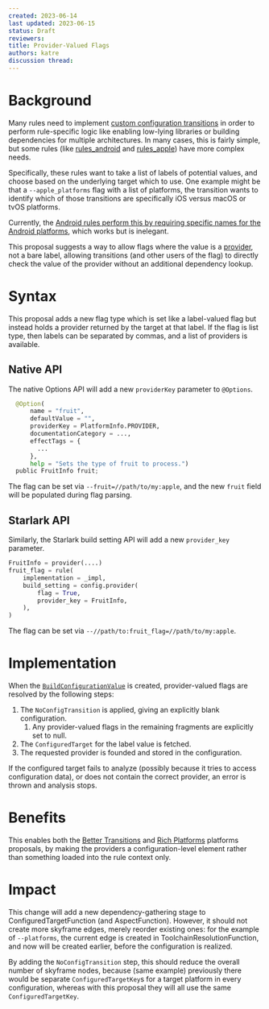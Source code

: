 ```yaml
---
created: 2023-06-14
last updated: 2023-06-15
status: Draft
reviewers: 
title: Provider-Valued Flags
authors: katre
discussion thread: 
---
```


# Background

Many rules need to implement [custom configuration
transitions](https://bazel.build/extending/config) in order to perform
rule-specific logic like enabling low-lying libraries or building dependencies
for multiple architectures. In many cases, this is fairly simple, but some
rules (like [rules\_android](https://github.com/bazelbuild/rules_android) and
[rules\_apple](https://github.com/bazelbuild/rules_apple)) have more complex
needs.

Specifically, these rules want to take a list of labels of potential values,
and choose based on the underlying target which to use. One example might be
that a `--apple_platforms` flag with a list of platforms, the transition wants
to identify which of those transitions are specifically iOS versus macOS or
tvOS platforms.

Currently, the [Android rules perform this by requiring specific names for the
Android
platforms](https://cs.opensource.google/bazel/bazel/+/master:src/main/java/com/google/devtools/build/lib/rules/android/AndroidSplitTransition.java;drc=368fcf758ea2fc7a57ebe5fef06853bcd0da68a6;l=147),
which works but is inelegant.

This proposal suggests a way to allow flags where the value is a
[provider](https://bazel.build/extending/rules#providers), not a bare label,
allowing transitions (and other users of the flag) to directly check the value
of the provider without an additional dependency lookup.

# Syntax

This proposal adds a new flag type which is set like a label-valued flag but
instead holds a provider returned by the target at that label. If the flag is
list type, then labels can be separated by commas, and a list of providers is
available.

## Native API

The native Options API will add a new `providerKey` parameter to `@Options`.

```py
  @Option(
      name = "fruit",
      defaultValue = "",
      providerKey = PlatformInfo.PROVIDER,
      documentationCategory = ...,
      effectTags = {
        ...
      },
      help = "Sets the type of fruit to process.")
  public FruitInfo fruit;
```

The flag can be set via `--fruit=//path/to/my:apple`, and the new `fruit` field
will be populated during flag parsing.

## Starlark API

Similarly, the Starlark build setting API will add a new `provider_key` parameter.

```py
FruitInfo = provider(....)
fruit_flag = rule(
    implementation = _impl,
    build_setting = config.provider(
        flag = True,
        provider_key = FruitInfo,
    ),
)
```

The flag can be set via `--//path/to:fruit_flag=//path/to/my:apple`.

# Implementation

When the
[`BuildConfigurationValue`](https://cs.opensource.google/bazel/bazel/+/master:src/main/java/com/google/devtools/build/lib/analysis/config/BuildConfigurationValue.java)
is created, provider-valued flags are resolved by the following steps:

1. The `NoConfigTransition` is applied, giving an explicitly blank configuration.
    1. Any provider-valued flags in the remaining fragments are explicitly set to null.
2. The `ConfiguredTarget` for the label value is fetched.
3. The requested provider is founded and stored in the configuration.

If the configured target fails to analyze (possibly because it tries to access
configuration data), or does not contain the correct provider, an error is
thrown and analysis stops.

# Benefits

This enables both the [Better
Transitions](https://docs.google.com/document/d/1LD4uj1LJZa98C9ix3LhHntSENZe5KE854FNL5pxGNB4/edit#heading=h.viy871qwv1r7)
and [Rich
Platforms](https://docs.google.com/document/d/1LD4uj1LJZa98C9ix3LhHntSENZe5KE854FNL5pxGNB4/edit#heading=h.5ih3qvldvdkn)
platforms proposals, by making the providers a configuration-level element
rather than something loaded into the rule context only.

# Impact

This change will add a new dependency-gathering stage to
ConfiguredTargetFunction (and AspectFunction). However, it should not create
more skyframe edges, merely reorder existing ones: for the example of
`--platforms`, the current edge is created in ToolchainResolutionFunction, and
now will be created earlier, before the configuration is realized.

By adding the `NoConfigTransition` step, this should reduce the overall number
of skyframe nodes, because (same example) previously there would be separate
`ConfiguredTargetKey`s for a target platform in every configuration, whereas with
this proposal they will all use the same `ConfiguredTargetKey`.

